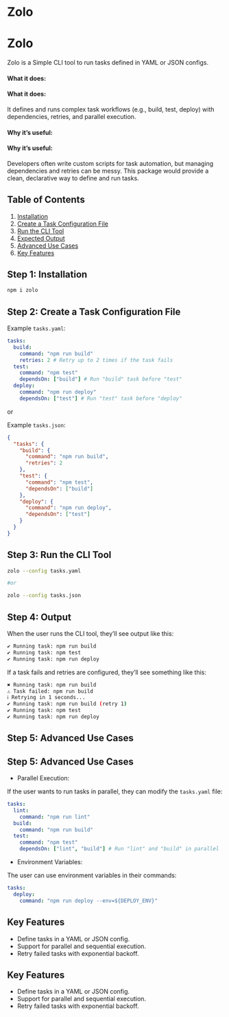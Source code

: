 <h1>Zolo</h1>
<h1>Zolo</h1>

Zolo is a Simple CLI tool to run tasks defined in YAML or JSON configs.

<h4>What it does:</h4>
<h4>What it does:</h4>

It defines and runs complex task workflows (e.g., build, test, deploy) with dependencies, retries, and parallel execution.

<h4>Why it’s useful:</h4>
<h4>Why it’s useful:</h4>

Developers often write custom scripts for task automation, but managing dependencies and retries can be messy. This package would provide a clean, declarative way to define and run tasks.

## Table of Contents

1. [Installation](#step-1-installation)
2. [Create a Task Configuration File](#step-2-create-a-task-configuration-file)
3. [Run the CLI Tool](#step-3-run-the-cli-tool)
4. [Expected Output](#step-4-output)
5. [Advanced Use Cases](#step-5-advanced-use-cases)
6. [Key Features](#key-features)

## Step 1: Installation

```bash
npm i zolo
```

## Step 2: Create a Task Configuration File

Example `tasks.yaml`:

```yaml
tasks:
  build:
    command: "npm run build"
    retries: 2 # Retry up to 2 times if the task fails
  test:
    command: "npm test"
    dependsOn: ["build"] # Run "build" task before "test"
  deploy:
    command: "npm run deploy"
    dependsOn: ["test"] # Run "test" task before "deploy"
```

or

Example `tasks.json`:

```json
{
  "tasks": {
    "build": {
      "command": "npm run build",
      "retries": 2
    },
    "test": {
      "command": "npm test",
      "dependsOn": ["build"]
    },
    "deploy": {
      "command": "npm run deploy",
      "dependsOn": ["test"]
    }
  }
}
```

## Step 3: Run the CLI Tool

```bash
zolo --config tasks.yaml

#or

zolo --config tasks.json
```

## Step 4: Output

When the user runs the CLI tool, they’ll see output like this:

```bash
✔ Running task: npm run build
✔ Running task: npm test
✔ Running task: npm run deploy
```

If a task fails and retries are configured, they’ll see something like this:

```bash
✖ Running task: npm run build
⚠ Task failed: npm run build
ℹ Retrying in 1 seconds...
✔ Running task: npm run build (retry 1)
✔ Running task: npm test
✔ Running task: npm run deploy
```

## Step 5: Advanced Use Cases

## Step 5: Advanced Use Cases

- Parallel Execution:

If the user wants to run tasks in parallel, they can modify the `tasks.yaml` file:

```yaml
tasks:
  lint:
    command: "npm run lint"
  build:
    command: "npm run build"
  test:
    command: "npm test"
    dependsOn: ["lint", "build"] # Run "lint" and "build" in parallel
```

- Environment Variables:

The user can use environment variables in their commands:

```yaml
tasks:
  deploy:
    command: "npm run deploy --env=${DEPLOY_ENV}"
```

## Key Features

- Define tasks in a YAML or JSON config.
- Support for parallel and sequential execution.
- Retry failed tasks with exponential backoff.

## Key Features

- Define tasks in a YAML or JSON config.
- Support for parallel and sequential execution.
- Retry failed tasks with exponential backoff.
